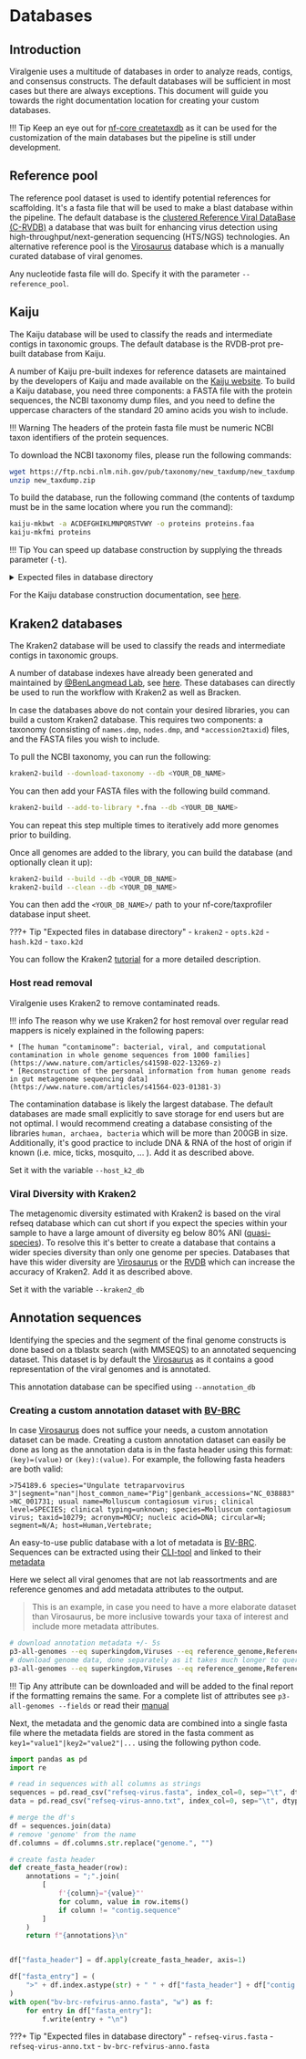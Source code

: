 # Databases

## Introduction

Viralgenie uses a multitude of databases in order to analyze reads, contigs, and consensus constructs. The default databases will be sufficient in most cases but there are always exceptions. This document will guide you towards the right documentation location for creating your custom databases.

!!! Tip
    Keep an eye out for [nf-core createtaxdb](https://nf-co.re/createtaxdb/) as it can be used for the customization of the main databases but the pipeline is still under development.

## Reference pool

The reference pool dataset is used to identify potential references for scaffolding. It's a fasta file that will be used to make a blast database within the pipeline. The default database is the [clustered Reference Viral DataBase (C-RVDB)](https://rvdb.dbi.udel.edu/) a database that was built for enhancing virus detection using high-throughput/next-generation sequencing (HTS/NGS) technologies. An alternative reference pool is the [Virosaurus](https://viralzone.expasy.org/8676) database which is a manually curated database of viral genomes.

Any nucleotide fasta file will do. Specify it with the parameter `--reference_pool`.

## Kaiju

The Kaiju database will be used to classify the reads and intermediate contigs in taxonomic groups. The default database is the RVDB-prot pre-built database from Kaiju.

A number of Kaiju pre-built indexes for reference datasets are maintained by the developers of Kaiju and made available on the [Kaiju website](https://bioinformatics-centre.github.io/kaiju/downloads.html).
To build a Kaiju database, you need three components: a FASTA file with the protein sequences, the NCBI taxonomy dump files, and you need to define the uppercase characters of the standard 20 amino acids you wish to include.

!!! Warning
    The headers of the protein fasta file must be numeric NCBI taxon identifiers of the protein sequences.

To download the NCBI taxonomy files, please run the following commands:

```bash
wget https://ftp.ncbi.nlm.nih.gov/pub/taxonomy/new_taxdump/new_taxdump.zip
unzip new_taxdump.zip
```

To build the database, run the following command (the contents of taxdump must be in the same location where you run the command):

```bash
kaiju-mkbwt -a ACDEFGHIKLMNPQRSTVWY -o proteins proteins.faa
kaiju-mkfmi proteins
```

!!! Tip
    You can speed up database construction by supplying the threads parameter (`-t`).

<details markdown="1">
<summary>Expected files in database directory</summary>

-   `kaiju`
    -   `kaiju_db_*.fmi`
    -   `nodes.dmp`
    -   `names.dmp`

</details>

For the Kaiju database construction documentation, see [here](https://github.com/bioinformatics-centre/kaiju#custom-database).

## Kraken2 databases

The Kraken2 database will be used to classify the reads and intermediate contigs in taxonomic groups.

A number of database indexes have already been generated and maintained by [@BenLangmead Lab](https://github.com/BenLangmead), see [here](https://benlangmead.github.io/aws-indexes/k2). These databases can directly be used to run the workflow with Kraken2 as well as Bracken.

In case the databases above do not contain your desired libraries, you can build a custom Kraken2 database. This requires two components: a taxonomy (consisting of `names.dmp`, `nodes.dmp`, and `*accession2taxid`) files, and the FASTA files you wish to include.

To pull the NCBI taxonomy, you can run the following:

```bash
kraken2-build --download-taxonomy --db <YOUR_DB_NAME>
```

You can then add your FASTA files with the following build command.

```bash
kraken2-build --add-to-library *.fna --db <YOUR_DB_NAME>
```

You can repeat this step multiple times to iteratively add more genomes prior to building.

Once all genomes are added to the library, you can build the database (and optionally clean it up):

```bash
kraken2-build --build --db <YOUR_DB_NAME>
kraken2-build --clean --db <YOUR_DB_NAME>
```

You can then add the `<YOUR_DB_NAME>/` path to your nf-core/taxprofiler database input sheet.

???+ Tip "Expected files in database directory"
    -   `kraken2`
        -   `opts.k2d`
        -   `hash.k2d`
        -   `taxo.k2d`

You can follow the Kraken2 [tutorial](https://github.com/DerrickWood/kraken2/blob/master/docs/MANUAL.markdown#custom-databases) for a more detailed description.

### Host read removal

Viralgenie uses Kraken2 to remove contaminated reads.

!!! info
    The reason why we use Kraken2 for host removal over regular read mappers is nicely explained in the following papers:

    * [The human “contaminome”: bacterial, viral, and computational contamination in whole genome sequences from 1000 families](https://www.nature.com/articles/s41598-022-13269-z)
    * [Reconstruction of the personal information from human genome reads in gut metagenome sequencing data](https://www.nature.com/articles/s41564-023-01381-3)

The contamination database is likely the largest database. The default databases are made small explicitly to save storage for end users but are not optimal. I would recommend creating a database consisting of the libraries `human, archaea, bacteria` which will be more than 200GB in size. Additionally, it's good practice to include DNA & RNA of the host of origin if known (i.e. mice, ticks, mosquito, ... ). Add it as described above.

Set it with the variable `--host_k2_db`

### Viral Diversity with Kraken2

The metagenomic diversity estimated with Kraken2 is based on the viral refseq database which can cut short if you expect the species within your sample to have a large amount of diversity eg below 80% ANI ([quasi-species](https://link.springer.com/chapter/10.1007/978-3-642-77011-1_1)). To resolve this it's better to create a database that contains a wider species diversity than only one genome per species. Databases that have this wider diversity are [Virosaurus](https://viralzone.expasy.org/8676) or the [RVDB](https://rvdb.dbi.udel.edu/home) which can increase the accuracy of Kraken2. Add it as described above.

Set it with the variable `--kraken2_db`

## Annotation sequences

Identifying the species and the segment of the final genome constructs is done based on a tblastx search (with MMSEQS) to an annotated sequencing dataset. This dataset is by default the [Virosaurus](https://viralzone.expasy.org/8676) as it contains a good representation of the viral genomes and is annotated.

This annotation database can be specified using `--annotation_db`

### Creating a custom annotation dataset with [BV-BRC](https://www.bv-brc.org/)

In case [Virosaurus](https://viralzone.expasy.org/8676) does not suffice your needs, a custom annotation dataset can be made. Creating a custom annotation dataset can easily be done as long as the annotation data is in the fasta header using this format: `(key)=(value)` or `(key):(value)`. For example, the following fasta headers are both valid:

```
>754189.6 species="Ungulate tetraparvovirus 3"|segment="nan"|host_common_name="Pig"|genbank_accessions="NC_038883"|taxon_id="754189"
>NC_001731; usual name=Molluscum contagiosum virus; clinical level=SPECIES; clinical typing=unknown; species=Molluscum contagiosum virus; taxid=10279; acronym=MOCV; nucleic acid=DNA; circular=N; segment=N/A; host=Human,Vertebrate;
```

An easy-to-use public database with a lot of metadata is [BV-BRC](https://www.bv-brc.org/). Sequences can be extracted using their [CLI-tool](https://www.bv-brc.org/docs/cli_tutorial/index.html) and linked to their [metadata](https://www.bv-brc.org/docs/cli_tutorial/cli_getting_started.html#the-bv-brc-database)

Here we select all viral genomes that are not lab reassortments and are reference genomes and add metadata attributes to the output.
> This is an example, in case you need to have a more elaborate dataset than Virosaurus, be more inclusive towards your taxa of interest and include more metadata attributes.

```bash
# download annotation metadata +/- 5s
p3-all-genomes --eq superkingdom,Viruses --eq reference_genome,Reference --ne host_common_name,'Lab reassortment' --attr genome_id,species,segment,genome_name,genome_length,host_common_name,genbank_accessions,taxon_id   > all-virus-anno.txt
# download genome data, done separately as it takes much longer to query +/- 1 hour
p3-all-genomes --eq superkingdom,Viruses --eq reference_genome,Reference --ne host_common_name,'Lab reassortment' | p3-get-genome-contigs --attr sequence > all-virus.fasta
```

!!! Tip
    Any attribute can be downloaded and will be added to the final report if the formatting remains the same.
    For a complete list of attributes see `p3-all-genomes --fields` or read their [manual](https://www.bv-brc.org/docs/cli_tutorial/cli_getting_started.html)

Next, the metadata and the genomic data are combined into a single fasta file where the metadata fields are stored in the fasta comment as `key1="value1"|key2="value2"|...` using the following python code.

```python
import pandas as pd
import re

# read in sequences with all columns as strings
sequences = pd.read_csv("refseq-virus.fasta", index_col=0, sep="\t", dtype=str)
data = pd.read_csv("refseq-virus-anno.txt", index_col=0, sep="\t", dtype=str)

# merge the df's
df = sequences.join(data)
# remove 'genome' from the name
df.columns = df.columns.str.replace("genome.", "")

# create fasta header
def create_fasta_header(row):
    annotations = ";".join(
        [
            f'{column}="{value}"'
            for column, value in row.items()
            if column != "contig.sequence"
        ]
    )
    return f"{annotations}\n"


df["fasta_header"] = df.apply(create_fasta_header, axis=1)

df["fasta_entry"] = (
    ">" + df.index.astype(str) + " " + df["fasta_header"] + df["contig.sequence"]
)
with open("bv-brc-refvirus-anno.fasta", "w") as f:
    for entry in df["fasta_entry"]:
        f.write(entry + "\n")
```

???+ Tip "Expected files in database directory"
    -   `refseq-virus.fasta`
    -   `refseq-virus-anno.txt`
    -   `bv-brc-refvirus-anno.fasta`
